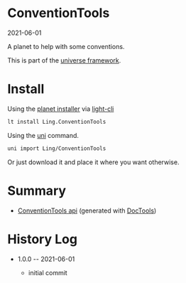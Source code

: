 ConventionTools
===========
2021-06-01



A planet to help with some conventions.


This is part of the [universe framework](https://github.com/karayabin/universe-snapshot).


Install
==========

Using the [planet installer](https://github.com/lingtalfi/Light_PlanetInstaller) via [light-cli](https://github.com/lingtalfi/Light_Cli)
```bash
lt install Ling.ConventionTools
```

Using the [uni](https://github.com/lingtalfi/universe-naive-importer) command.
```bash
uni import Ling/ConventionTools
```

Or just download it and place it where you want otherwise.






Summary
===========
- [ConventionTools api](https://github.com/lingtalfi/ConventionTools/blob/master/doc/api/Ling/ConventionTools.md) (generated with [DocTools](https://github.com/lingtalfi/DocTools))






History Log
=============

- 1.0.0 -- 2021-06-01

    - initial commit